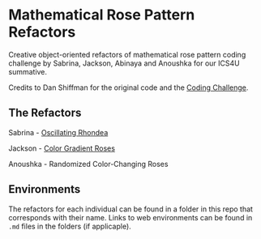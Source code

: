 # Mathematical Rose Pattern Refactors
Creative object-oriented refactors of mathematical rose pattern coding challenge by Sabrina, Jackson, Abinaya and Anoushka for our ICS4U summative.

Credits to Dan Shiffman for the original code and the [Coding Challenge](https://thecodingtrain.com/CodingChallenges/055-roses.html).

## The Refactors
Sabrina - [Oscillating Rhondea](https://sabrinabutton.github.io/oscillating-rhodonea/)

Jackson - [Color Gradient Roses](https://jacksonminecraft.github.io/Colour-Gradient-Mathematical-Rose-Patterns/)

Anoushka - Randomized Color-Changing Roses


## Environments
The refactors for each individual can be found in a folder in this repo that corresponds with their name. Links to web environments can be found in `.md` files in the folders (if applicaple).
